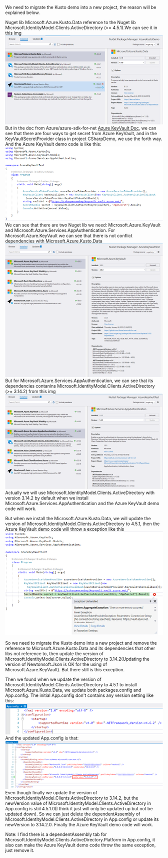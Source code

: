 We need to migrate the Kusto demo into a new project, the reason will be explained below.

Nuget lib Microsoft.Azure.Kusto.Data reference to the Nuget lib Microsoft.IdentityModel.Clients.ActiveDirectory (>= 4.5.1).We can see it in this img
![AzureKustoDataDependencies](https://github.com/lvjianjunljj/CSharpDemo/blob/master/AzureKustoDemo/info_img/AzureKustoDataDependencies.png)
But in the doc from Azure/azure-sdk-for-net [Azure KeyVault Doc](https://github.com/Azure/azure-sdk-for-net/blob/62682f1faea46ffca6a7fb53c2a80dfb339cbb9d/src/SdkCommon/AppAuthentication/Azure.Services.AppAuthentication/AzureServiceTokenProvider.cs#L99), we can see that there are four ways to get secret from Azure KeyVault, and in the KeyVaultSecretProvider class in project CSharpDemo, we use the forth way. And the Azure KeyVault demo code is like this:
![AzureKeyVaultCode](https://github.com/lvjianjunljj/CSharpDemo/blob/master/AzureKustoDemo/info_img/AzureKeyVaultCode.png)
We can see that there are two Nuget lib we need: Microsoft.Azure.KeyVault and Microsoft.Azure.Services.AppAuthentication. For Microsoft.Azure.KeyVault we can see that there is not conflict dependencies with Microsoft.Azure.Kusto.Data
![AzureKeyVaultDependencies](https://github.com/lvjianjunljj/CSharpDemo/blob/master/AzureKustoDemo/info_img/AzureKeyVaultDependencies.png)
But for Microsoft.Azure.Services.AppAuthentication, we can see that its dependencies contanins Microsoft.IdentityModel.Clients.ActiveDirectory (>= 3.14.2) from this img
![AzureServicesAppAuthenticationDependencies](https://github.com/lvjianjunljj/CSharpDemo/blob/master/AzureKustoDemo/info_img/AzureServicesAppAuthenticationDependencies.png)
Actually we will use Microsoft.IdentityModel.Clients.ActiveDirectory with version 3.14.2 by default when we install Microsoft.Azure.Services.AppAuthentication and the Azure KeyVault demo code will work.

But when we install the Microsoft.Azure.Kusto.Data, we will update the version of Microsoft.IdentityModel.Clients.ActiveDirectory to 4.5.1, then the Azure KeyVault demo code will throw a exception like this 
![AzureKeyVaultError](https://github.com/lvjianjunljj/CSharpDemo/blob/master/AzureKustoDemo/info_img/AzureKeyVaultError.png)

So we need to migrate the Kusto demo into a new project and remove the reference to Microsoft.Azure.Kusto.Data and its dependencies that other libs not reference to, then update the version of Microsoft.IdentityModel.Clients.ActiveDirectory to 3.14.2(Updating the version of Newtonsoft.Json is OK for the using of Microsoft.Azure.KeyVault). But there still is this exception.

Then we found when we update the version of Microsoft.IdentityModel.Clients.ActiveDirectory to 4.5.1 to install Microsoft.Azure.Kusto.Data, we update both packages.config and App.config.
The initial App.config don't contains any version setting like this:
![AppConfigInit](https://github.com/lvjianjunljj/CSharpDemo/blob/master/AzureKustoDemo/info_img/AppConfigInit.png)
And the updated App.config is that:
![AppConifgUpdate](https://github.com/lvjianjunljj/CSharpDemo/blob/master/AzureKustoDemo/info_img/AppConifgUpdate.png)
Even though finally we update the version of Microsoft.IdentityModel.Clients.ActiveDirectory to 3.14.2, but the newVersion value of Microsoft.IdentityModel.Clients.ActiveDirectory in App.config is stiil  4.5.1.0(I think it just will only be updated up but not be updated down). So we can just delete the dependentAssembly of Microsoft.IdentityModel.Clients.ActiveDirectory in App.config or update its newVersion to 3.14.2.0. Finally the Azure KeyVault demo code will work.

Note: I find there is a dependentAssembly tab for Microsoft.IdentityModel.Clients.ActiveDirectory.Platform in App.config, it also can make the Azure KeyVault demo code throw the same exception, just remove it.



